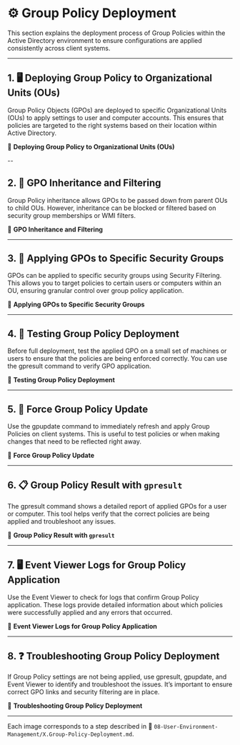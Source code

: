 # ⚙️ Group Policy Deployment

This section explains the deployment process of Group Policies within the Active Directory environment to ensure configurations are applied consistently across client systems.

---

## 1. 🖥️ Deploying Group Policy to Organizational Units (OUs)

Group Policy Objects (GPOs) are deployed to specific Organizational Units (OUs) to apply settings to user and computer accounts. This ensures that policies are targeted to the right systems based on their location within Active Directory.

📸 **Deploying Group Policy to Organizational Units (OUs)**

--

## 2. 🔄 GPO Inheritance and Filtering

Group Policy inheritance allows GPOs to be passed down from parent OUs to child OUs. However, inheritance can be blocked or filtered based on security group memberships or WMI filters.

📸 **GPO Inheritance and Filtering**

---

## 3. 📜 Applying GPOs to Specific Security Groups

GPOs can be applied to specific security groups using Security Filtering. This allows you to target policies to certain users or computers within an OU, ensuring granular control over group policy application.

📸 **Applying GPOs to Specific Security Groups**

---

## 4. 🚀 Testing Group Policy Deployment

Before full deployment, test the applied GPO on a small set of machines or users to ensure that the policies are being enforced correctly. You can use the gpresult command to verify GPO application.

📸 **Testing Group Policy Deployment**

---

## 5. 🔧 Force Group Policy Update

Use the gpupdate command to immediately refresh and apply Group Policies on client systems. This is useful to test policies or when making changes that need to be reflected right away.

📸 **Force Group Policy Update**

---

## 6. 📋 Group Policy Result with `gpresult`

The gpresult command shows a detailed report of applied GPOs for a user or computer. This tool helps verify that the correct policies are being applied and troubleshoot any issues.

📸 **Group Policy Result with `gpresult`**

---

## 7. 🖥️ Event Viewer Logs for Group Policy Application

Use the Event Viewer to check for logs that confirm Group Policy application. These logs provide detailed information about which policies were successfully applied and any errors that occurred.

📸 **Event Viewer Logs for Group Policy Application**

---

## 8. ❓ Troubleshooting Group Policy Deployment

If Group Policy settings are not being applied, use gpresult, gpupdate, and Event Viewer to identify and troubleshoot the issues. It’s important to ensure correct GPO links and security filtering are in place.

📸 **Troubleshooting Group Policy Deployment**

---

Each image corresponds to a step described in 📂 `08-User-Environment-Management/X.Group-Policy-Deployment.md`.
